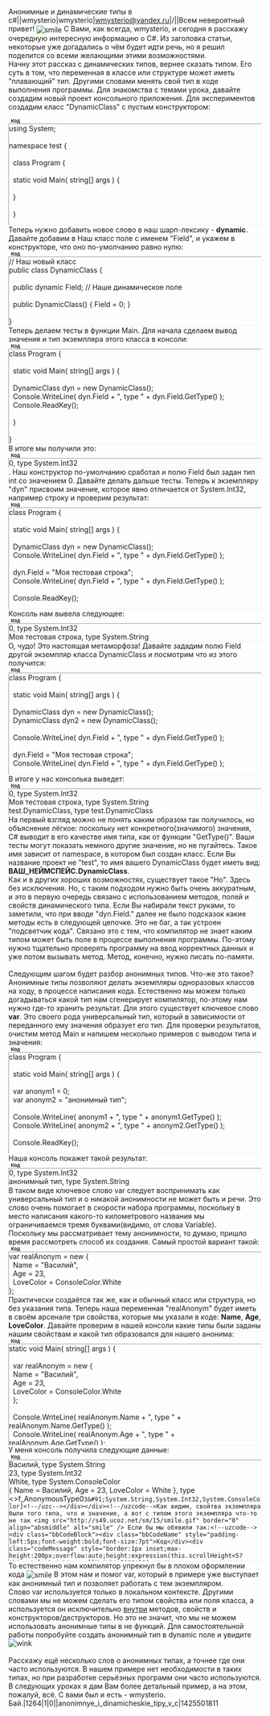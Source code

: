 Анонимные и динамические типы в c#||wmysterio|wmysterio|wmysterio@yandex.ru|/||Всем невероятный привет! <img src="http://s49.ucoz.net/sm/15/smile.gif" border="0" align="absmiddle" alt="smile" /> С Вами, как всегда, wmysterio, и сегодня я расскажу очередную интересную информацию о C#. Из заголовка статьи, некоторые уже догадались о чём будет идти речь, но я решил поделится со всеми желающими этими возможностями. <br /> Начну этот рассказ с динамических типов, вернее сказать типом. Его суть в том, что переменная в классе или структуре может иметь "плавающий" тип. Другими словами менять свой тип в ходе выполнения программы. Для знакомства с темами урока, давайте создадим новый проект консольного приложения. Для экспериментов создадим класс "DynamicClass" с пустым конструктором:<!--uzcode--><div class="bbCodeBlock"><div class="bbCodeName" style="padding-left:5px;font-weight:bold;font-size:7pt">Код</div><div class="codeMessage" style="border:1px inset;max-height:200px;overflow:auto;height:expression(this.scrollHeight<5?this.style.height:scrollHeight>200?'200px':''+(this.scrollHeight+5)+'px');"><!--uzc-->using System; <br /><br /> namespace test { <br /><br />&nbsp;&nbsp;class Program { <br /><br />&nbsp;&nbsp;static void Main( string&#91;] args &#41; { <br /><br />&nbsp;&nbsp;} <br /><br />&nbsp;&nbsp;} <br /><br />&nbsp;&nbsp;// Наш новый класс <br />&nbsp;&nbsp;public class DynamicClass { <br /><br />&nbsp;&nbsp;public DynamicClass(&#41; { } <br />&nbsp;&nbsp;&nbsp;<br />&nbsp;&nbsp;} <br /><br /> }<!--/uzc--></div></div><!--/uzcode-->Теперь нужно добавить новое слово в наш шарп-лексику - **dynamic**. Давайте добавим в Наш класс поле с именем "Field", и укажем в конструкторе, что оно по-умолчанию равно нулю:<!--uzcode--><div class="bbCodeBlock"><div class="bbCodeName" style="padding-left:5px;font-weight:bold;font-size:7pt">Код</div><div class="codeMessage" style="border:1px inset;max-height:200px;overflow:auto;height:expression(this.scrollHeight<5?this.style.height:scrollHeight>200?'200px':''+(this.scrollHeight+5)+'px');"><!--uzc-->// Наш новый класс <br /> public class DynamicClass { <br /><br />&nbsp;&nbsp;public dynamic Field; // Наше динамическое поле <br /><br />&nbsp;&nbsp;public DynamicClass(&#41; { Field = 0; } <br />&nbsp;&nbsp;&nbsp;<br /> }<!--/uzc--></div></div><!--/uzcode-->Теперь делаем тесты в функции Main. Для начала сделаем вывод значения и тип экземпляра этого класса в консоли:<!--uzcode--><div class="bbCodeBlock"><div class="bbCodeName" style="padding-left:5px;font-weight:bold;font-size:7pt">Код</div><div class="codeMessage" style="border:1px inset;max-height:200px;overflow:auto;height:expression(this.scrollHeight<5?this.style.height:scrollHeight>200?'200px':''+(this.scrollHeight+5)+'px');"><!--uzc-->class Program { <br /><br />&nbsp;&nbsp;static void Main( string&#91;] args &#41; { <br /><br />&nbsp;&nbsp;DynamicClass dyn = new DynamicClass(&#41;; <br />&nbsp;&nbsp;Console.WriteLine( dyn.Field + ", type " + dyn.Field.GetType(&#41; &#41;; <br />&nbsp;&nbsp;Console.ReadKey(&#41;; <br /><br />&nbsp;&nbsp;} <br /><br /> }<!--/uzc--></div></div><!--/uzcode-->В итоге мы получили это:<!--uzcode--><div class="bbCodeBlock"><div class="bbCodeName" style="padding-left:5px;font-weight:bold;font-size:7pt">Код</div><div class="codeMessage" style="border:1px inset;max-height:200px;overflow:auto;height:expression(this.scrollHeight<5?this.style.height:scrollHeight>200?'200px':''+(this.scrollHeight+5)+'px');"><!--uzc-->0, type System.Int32<!--/uzc--></div></div><!--/uzcode-->. Наш конструктор по-умолчанию сработал и полю Field был задан тип int со значением 0. Давайте делать дальше тесты. Теперь к экземпляру "dyn" присвоим значение, которое явно отличается от System.Int32, например строку и проверим результат:<!--uzcode--><div class="bbCodeBlock"><div class="bbCodeName" style="padding-left:5px;font-weight:bold;font-size:7pt">Код</div><div class="codeMessage" style="border:1px inset;max-height:200px;overflow:auto;height:expression(this.scrollHeight<5?this.style.height:scrollHeight>200?'200px':''+(this.scrollHeight+5)+'px');"><!--uzc-->class Program { <br /><br />&nbsp;&nbsp;static void Main( string&#91;] args &#41; { <br /><br />&nbsp;&nbsp;DynamicClass dyn = new DynamicClass(&#41;; <br />&nbsp;&nbsp;Console.WriteLine( dyn.Field + ", type " + dyn.Field.GetType(&#41; &#41;; <br /><br />&nbsp;&nbsp;dyn.Field = "Моя тестовая строка"; <br />&nbsp;&nbsp;Console.WriteLine( dyn.Field + ", type " + dyn.Field.GetType(&#41; &#41;; <br /><br />&nbsp;&nbsp;Console.ReadKey(&#41;; <br /><br />&nbsp;&nbsp;} <br /><br /> }<!--/uzc--></div></div><!--/uzcode-->Консоль нам вывела следующее:<!--uzcode--><div class="bbCodeBlock"><div class="bbCodeName" style="padding-left:5px;font-weight:bold;font-size:7pt">Код</div><div class="codeMessage" style="border:1px inset;max-height:200px;overflow:auto;height:expression(this.scrollHeight<5?this.style.height:scrollHeight>200?'200px':''+(this.scrollHeight+5)+'px');"><!--uzc-->0, type System.Int32 <br /> Моя тестовая строка, type System.String<!--/uzc--></div></div><!--/uzcode-->О, чудо! Это настоящая метаморфоза! Давайте зададим полю Field другой экземпляр класса DynamicClass и посмотрим что из этого получится:<!--uzcode--><div class="bbCodeBlock"><div class="bbCodeName" style="padding-left:5px;font-weight:bold;font-size:7pt">Код</div><div class="codeMessage" style="border:1px inset;max-height:200px;overflow:auto;height:expression(this.scrollHeight<5?this.style.height:scrollHeight>200?'200px':''+(this.scrollHeight+5)+'px');"><!--uzc-->class Program { <br /><br />&nbsp;&nbsp;static void Main( string&#91;] args &#41; { <br /><br />&nbsp;&nbsp;DynamicClass dyn = new DynamicClass(&#41;; <br />&nbsp;&nbsp;DynamicClass dyn2 = new DynamicClass(&#41;; <br /><br />&nbsp;&nbsp;Console.WriteLine( dyn.Field + ", type " + dyn.Field.GetType(&#41; &#41;; <br /><br />&nbsp;&nbsp;dyn.Field = "Моя тестовая строка"; <br />&nbsp;&nbsp;Console.WriteLine( dyn.Field + ", type " + dyn.Field.GetType(&#41; &#41;; <br /><br />&nbsp;&nbsp;dyn.Field = dyn2; // присваиваем объект класса DynamicClass <br />&nbsp;&nbsp;Console.WriteLine( dyn.Field + ", type " + dyn.Field.GetType(&#41; &#41;; <br /><br />&nbsp;&nbsp;Console.ReadKey(&#41;; <br /><br />&nbsp;&nbsp;} <br /><br /> }<!--/uzc--></div></div><!--/uzcode-->В итоге у нас консолька выведет:<!--uzcode--><div class="bbCodeBlock"><div class="bbCodeName" style="padding-left:5px;font-weight:bold;font-size:7pt">Код</div><div class="codeMessage" style="border:1px inset;max-height:200px;overflow:auto;height:expression(this.scrollHeight<5?this.style.height:scrollHeight>200?'200px':''+(this.scrollHeight+5)+'px');"><!--uzc-->0, type System.Int32 <br /> Моя тестовая строка, type System.String <br /> test.DynamicClass, type test.DynamicClass<!--/uzc--></div></div><!--/uzcode-->На первый взгляд можно не понять каким образом так получилось, но объяснение лёгкое: поскольку нет конкретного(значимого) значения, C# выводит в его качестве имя типа, как от функции "GetType()". Ваши тесты могут показать немного другие значение, но не пугайтесь. Такое имя зависит от namespace, в котором был создан класс. Если Вы название проект не "test", то имя вашего DynamicClass будет иметь вид: **ВАШ_НЕЙМСПЕЙС.DynamicClass**. <br /> Как и в других хороших возможностях, существует такое "Но". Здесь без исключения. Но, с таким подходом нужно быть очень аккуратным, и это в первую очередь связано с использованием методов, полей и свойств динамического типа. Если Вы набирали текст руками, то заметили, что при вводе "dyn.Field." далее не было подсказок какие методы есть в следующей цепочке. Это не баг, а так устроен "подсветчик кода". Связано это с тем, что компилятор не знает каким типом может быть поле в процессе выполнения программы. По-этому нужно тщательно проверять программу на ввод корректных данных и уже потом вызывать метод. Метод, конечно, нужно писать по-памяти. <br /><br /> Следующим шагом будет разбор анонимных типов. Что-же это такое? Анонимные типы позволяют делать экземпляры одноразовых классов на ходу, в процессе написания кода. Естественно мы можем только догадываться какой тип нам сгенерирует компилятор, по-этому нам нужно где-то хранить результат. Для этого существует ключевое слово **var**. Это своего рода универсальный тип, который в зависимости от переданного ему значения образует его тип. Для проверки результатов, очистим метод Main и напишем несколько примеров с выводом типа и значения:<!--uzcode--><div class="bbCodeBlock"><div class="bbCodeName" style="padding-left:5px;font-weight:bold;font-size:7pt">Код</div><div class="codeMessage" style="border:1px inset;max-height:200px;overflow:auto;height:expression(this.scrollHeight<5?this.style.height:scrollHeight>200?'200px':''+(this.scrollHeight+5)+'px');"><!--uzc-->class Program { <br /><br />&nbsp;&nbsp;static void Main( string&#91;] args &#41; { <br /><br />&nbsp;&nbsp;var anonym1 = 0; <br />&nbsp;&nbsp;var anonym2 = "анонимный тип"; <br /><br />&nbsp;&nbsp;Console.WriteLine( anonym1 + ", type " + anonym1.GetType(&#41; &#41;; <br />&nbsp;&nbsp;Console.WriteLine( anonym2 + ", type " + anonym2.GetType(&#41; &#41;; <br /><br />&nbsp;&nbsp;Console.ReadKey(&#41;; <br /><br />&nbsp;&nbsp;} <br /><br /> }<!--/uzc--></div></div><!--/uzcode-->Наша консоль покажет такой результат:<!--uzcode--><div class="bbCodeBlock"><div class="bbCodeName" style="padding-left:5px;font-weight:bold;font-size:7pt">Код</div><div class="codeMessage" style="border:1px inset;max-height:200px;overflow:auto;height:expression(this.scrollHeight<5?this.style.height:scrollHeight>200?'200px':''+(this.scrollHeight+5)+'px');"><!--uzc-->0, type System.Int32 <br /> анонимный тип, type System.String<!--/uzc--></div></div><!--/uzcode-->В таком виде ключевое слово var следует воспринимать как универсальный тип и о никакой анонимности не может быть и речи. Это слово очень помогает в скорости набора программы, поскольку в место написания какого-то километрового названия мы ограничиваемся тремя буквами(видимо, от слова Variable). <br /> Поскольку мы рассматривает тему анонимности, то думаю, пришло время рассмотреть способ их создания. Самый простой вариант такой:<!--uzcode--><div class="bbCodeBlock"><div class="bbCodeName" style="padding-left:5px;font-weight:bold;font-size:7pt">Код</div><div class="codeMessage" style="border:1px inset;max-height:200px;overflow:auto;height:expression(this.scrollHeight<5?this.style.height:scrollHeight>200?'200px':''+(this.scrollHeight+5)+'px');"><!--uzc-->var realAnonym = new { <br />&nbsp;&nbsp;Name = "Василий", <br />&nbsp;&nbsp;Age = 23, <br />&nbsp;&nbsp;LoveColor = ConsoleColor.White <br /> };<!--/uzc--></div></div><!--/uzcode-->Практически создаётся так же, как и обычный класс или структура, но без указания типа. Теперь наша переменная "realAnonym" будет иметь в своём арсенале три свойства, которые мы указали в коде: **Name**, **Age**, **LoveColor**. Давайте проверим в нашей консоли какие типы были заданы нашим свойствам и какой тип образовался для нашего анонима:<!--uzcode--><div class="bbCodeBlock"><div class="bbCodeName" style="padding-left:5px;font-weight:bold;font-size:7pt">Код</div><div class="codeMessage" style="border:1px inset;max-height:200px;overflow:auto;height:expression(this.scrollHeight<5?this.style.height:scrollHeight>200?'200px':''+(this.scrollHeight+5)+'px');"><!--uzc--> static void Main( string&#91;] args &#41; { <br /><br />&nbsp;&nbsp;var realAnonym = new { <br />&nbsp;&nbsp;Name = "Василий", <br />&nbsp;&nbsp;Age = 23, <br />&nbsp;&nbsp;LoveColor = ConsoleColor.White <br />&nbsp;&nbsp;}; <br /><br />&nbsp;&nbsp;Console.WriteLine( realAnonym.Name + ", type " + realAnonym.Name.GetType(&#41; &#41;; <br />&nbsp;&nbsp;Console.WriteLine( realAnonym.Age + ", type " + realAnonym.Age.GetType(&#41; &#41;; <br />&nbsp;&nbsp;Console.WriteLine( realAnonym.LoveColor + ", type " + realAnonym.LoveColor.GetType(&#41; &#41;; <br />&nbsp;&nbsp;Console.WriteLine( realAnonym + ", type " + realAnonym.GetType(&#41; &#41;; <br /><br />&nbsp;&nbsp;Console.ReadKey(&#41;; <br /><br />&nbsp;&nbsp;} <br /><br /> }<!--/uzc--></div></div><!--/uzcode-->У меня консоль получила следующие данные:<!--uzcode--><div class="bbCodeBlock"><div class="bbCodeName" style="padding-left:5px;font-weight:bold;font-size:7pt">Код</div><div class="codeMessage" style="border:1px inset;max-height:200px;overflow:auto;height:expression(this.scrollHeight<5?this.style.height:scrollHeight>200?'200px':''+(this.scrollHeight+5)+'px');"><!--uzc-->Василий, type System.String <br /> 23, type System.Int32 <br /> White, type System.ConsoleColor <br /> { Name = Василий, Age = 23, LoveColor = White }, type &lt;>f_AnonymousType0`3&#91;System.String,System.Int32,System.ConsoleColor]<!--/uzc--></div></div><!--/uzcode-->Как видим, свойтва экземпляра были того типа, что и значение, а вот с типом этого экземпляра что-то не так <img src="http://s49.ucoz.net/sm/15/smile.gif" border="0" align="absmiddle" alt="smile" /> Если бы мы обявили так:<!--uzcode--><div class="bbCodeBlock"><div class="bbCodeName" style="padding-left:5px;font-weight:bold;font-size:7pt">Код</div><div class="codeMessage" style="border:1px inset;max-height:200px;overflow:auto;height:expression(this.scrollHeight<5?this.style.height:scrollHeight>200?'200px':''+(this.scrollHeight+5)+'px');"><!--uzc-->&lt;>f_AnonymousType0`3&#91;System.String,System.Int32,System.ConsoleColor] realAnonym = new { <br />&nbsp;&nbsp;Name = "Василий", <br />&nbsp;&nbsp;Age = 23, <br />&nbsp;&nbsp;LoveColor = ConsoleColor.White <br /> };<!--/uzc--></div></div><!--/uzcode-->То естественно нам компилятор упрекнул бы в плохом оформлении кода <img src="http://s49.ucoz.net/sm/15/smile.gif" border="0" align="absmiddle" alt="smile" /> В этом нам и помог var, который в примере уже выступает как анонимный тип и позволяет работать с тем экземпляром. <br /> Слово var используется только в локальном контексте. Другими словами мы не можем сделать его типом свойства или поля класса, а используется он исключительно <u>внутри</u> методов, свойств и конструкторов/деструкторов. Но это не значит, что мы не можем использовать анонимные типы в не функций. Для самостоятельной работы попробуйте создать анонимный тип в dynamic поле и увидите <img src="http://s49.ucoz.net/sm/15/wink.gif" border="0" align="absmiddle" alt="wink" /> <br /><br /> Расскажу ещё несколько слов о анонимных типах, а точнее где они часто используются. В нашем примере нет необходимости в таких типах, но при разработке серьёзных программ они часто используются. В следующих уроках я дам Вам более детальный пример, а на этом, пожалуй, всё. С вами был и есть - wmysterio. Бай.|1264|1|0||anonimnye_i_dinamicheskie_tipy_v_c|1425501811